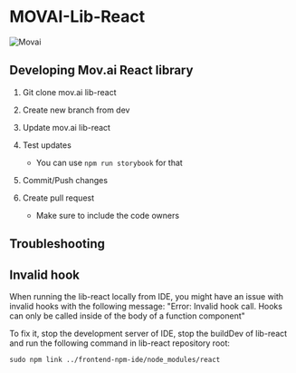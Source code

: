 # MOVAI-Lib-React

![Movai](https://www.mov.ai/wp-content/uploads/2021/06/MOV.AI-logo-3.png)

## Developing Mov.ai React library

1. Git clone mov.ai lib-react

2. Create new branch from dev

3. Update mov.ai lib-react

4. Test updates

   - You can use `npm run storybook` for that

5. Commit/Push changes

6. Create pull request
   - Make sure to include the code owners

## Troubleshooting

## Invalid hook

When running the lib-react locally from IDE, you might have an issue with invalid hooks with the following message: "Error: Invalid hook call. Hooks can only be called inside of the body of a function component"

To fix it, stop the development server of IDE, stop the buildDev of lib-react and run the following command in lib-react repository root:

`sudo npm link ../frontend-npm-ide/node_modules/react`

